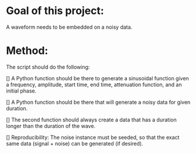 Goal of this project:
=====================

A waveform needs to be embedded on a noisy data. 


Method:
=======

The script should do the following:

[] A Python function should be there to generate a sinusoidal function given
   a frequency, amplitude, start time, end time, attenuation function, and an
   initial phase.

[] A Python function should be there that will generate a noisy data for given
   duration. 

[] The second function should always create a data that has a duration longer 
   than the duration of the wave.

[] Reproducibility: The noise instance must be seeded, so that the exact same
   data (signal + noise) can be generated (if desired).


